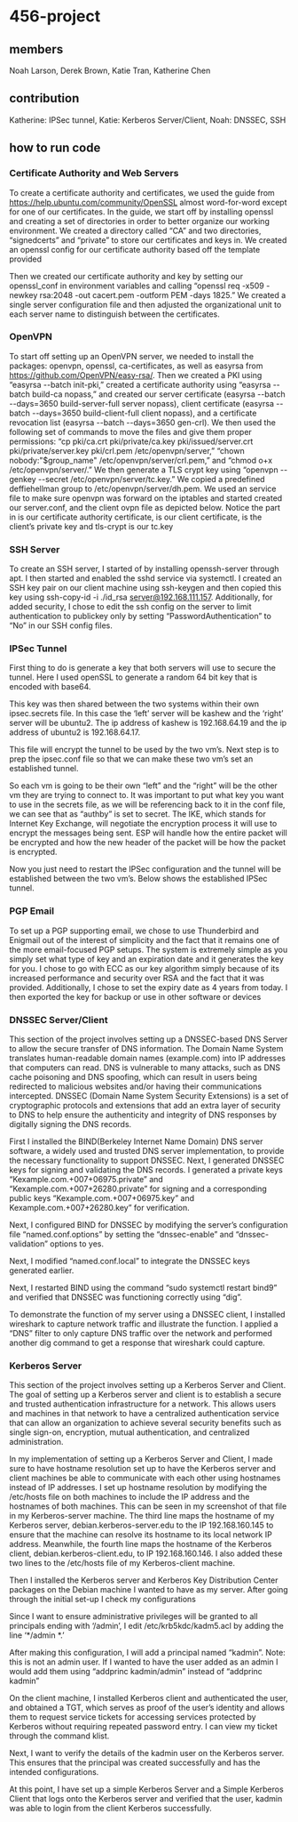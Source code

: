 # 456-project

## members 
Noah Larson, 
Derek Brown, 
Katie Tran,
Katherine Chen 

## contribution 
Katherine: IPSec tunnel, Katie: Kerberos Server/Client, Noah: DNSSEC, SSH 


## how to run code 
### Certificate Authority and Web Servers 
To create a certificate authority and certificates, we used the guide from https://help.ubuntu.com/community/OpenSSL almost word-for-word except for one of our certificates. In the guide, we start off by installing openssl and creating a set of directories in order to better organize our working environment. We created a directory called “CA” and two directories, “signedcerts” and “private” to store our certificates and keys in. We created an openssl config for our certificate authority based off the template provided

Then we created our certificate authority and key by setting our openssl_conf in environment variables and calling “openssl req -x509 -newkey rsa:2048 -out cacert.pem -outform PEM -days 1825.” We created a single server configuration file and then adjusted the organizational unit to each server name to distinguish between the certificates. 



### OpenVPN
To start off setting up an OpenVPN server, we needed to install the packages: openvpn, openssl, ca-certificates, as well as easyrsa from https://github.com/OpenVPN/easy-rsa/. Then we created a PKI using “easyrsa --batch init-pki,” created a certificate authority using “easyrsa --batch build-ca nopass,” and created our server certificate (easyrsa --batch --days=3650 build-server-full server nopass), client certificate (easyrsa --batch --days=3650 build-client-full client nopass), and a certificate revocation list (easyrsa --batch --days=3650 gen-crl). We then used the following set of commands to move the files and give them proper permissions: “cp pki/ca.crt pki/private/ca.key pki/issued/server.crt pki/private/server.key pki/crl.pem /etc/openvpn/server,” “chown nobody:"$group_name" /etc/openvpn/server/crl.pem,” and “chmod o+x /etc/openvpn/server/.” We then generate a TLS crypt key using “openvpn --genkey --secret /etc/openvpn/server/tc.key.” We copied a predefined deffiehellman group to /etc/openvpn/server/dh.pem. We used an service file to make sure openvpn was forward on the iptables and started created our server.conf, and the client ovpn file as depicted below. Notice the part in <ca> is our certificate authority certificate, <cert> is our client certificate, <key> is the client’s private key and tls-crypt is our tc.key 

### SSH Server
To create an SSH server, I started of by installing openssh-server through apt. I then started and enabled the sshd service via systemctl. I created an SSH key pair on our client machine using ssh-keygen and then copied this key using ssh-copy-id -i ./id_rsa server@192.168.111.157. Additionally, for added security, I chose to edit the ssh config on the server to limit authentication to publickey only by setting “PasswordAuthentication” to “No” in our SSH config files.

### IPSec Tunnel 
First thing to do is generate a key that both servers will use to secure the tunnel. Here I used openSSL to generate a random 64 bit key that is encoded with base64. 

This key was then shared between the two systems within their own ipsec.secrets file. In this case the ‘left’ server will be kashew and the ‘right’ server will be ubuntu2. The ip address of kashew is 192.168.64.19 and the ip address of ubuntu2 is 192.168.64.17. 

This file will encrypt the tunnel to be used by the two vm’s. Next step is to prep the ipsec.conf file so that we can make these two vm’s set an established tunnel. 

So each vm is going to be their own “left” and the “right” will be the other vm they are trying to connect to. It was important to put what key you want to use in the secrets file, as we will be referencing back to it in the conf file, we can see that as “authby” is set to secret. The IKE, which stands for Internet Key Exchange, will negotiate the encryption process it will use to encrypt the messages being sent. ESP will handle how the entire packet will be encrypted and how the new header of the packet will be how the packet is encrypted. 

Now you just need to restart the IPSec configuration and the tunnel will be established between the two vm’s. Below shows the established IPSec tunnel. 

### PGP Email 
To set up a PGP supporting email, we chose to use Thunderbird and Enigmail out of the interest of simplicity and the fact that it remains one of the more email-focused PGP setups. The system is extremely simple as you simply set what type of key and an expiration date and it generates the key for you. I chose to go with ECC as our key algorithm simply because of its increased performance and security over RSA and the fact that it was provided. Additionally, I chose to set the expiry date as 4 years from today. I then exported the key for backup or use in other software or devices

### DNSSEC Server/Client
This section of the project involves setting up a DNSSEC-based DNS Server to allow the secure transfer of DNS information. The Domain Name System translates human-readable domain names (example.com) into IP addresses that computers can read. DNS is vulnerable to many attacks, such as DNS cache poisoning and DNS spoofing, which can result in users being redirected to malicious websites and/or having their communications intercepted. DNSSEC (Domain Name System Security Extensions) is a set of cryptographic protocols and extensions that add an extra layer of security to DNS to help ensure the authenticity and integrity of DNS responses by digitally signing the DNS records.

First I installed the BIND(Berkeley Internet Name Domain) DNS server software, a widely used and trusted DNS server implementation, to provide the necessary functionality to support DNSSEC.
Next, I generated DNSSEC keys for signing and validating the DNS records. I generated a private keys “Kexample.com.+007+06975.private” and “Kexample.com.+007+26280.private” for signing and a corresponding public keys “Kexample.com.+007+06975.key” and Kexample.com.+007+26280.key” for verification.

Next, I configured BIND for DNSSEC by modifying the server’s configuration file “named.conf.options” by setting the “dnssec-enable” and “dnssec-validation” options to yes.

Next, I modified “named.conf.local” to integrate the DNSSEC keys generated earlier. 

Next, I restarted BIND using the command “sudo systemctl restart bind9” and verified that DNSSEC was functioning correctly using “dig”.

To demonstrate the function of my server using a DNSSEC client, I installed wireshark to capture network traffic and illustrate the function. I applied a “DNS” filter to only capture DNS traffic over the network and performed another dig command to get a response that wireshark could capture.

### Kerberos Server
This section of the project involves setting up a Kerberos Server and Client. The goal of setting up a Kerberos server and client is to establish a secure and trusted authentication infrastructure for a network. This allows users and machines in that network to have a centralized authentication service that can allow an organization to achieve several security benefits such as single sign-on, encryption, mutual authentication, and centralized administration.

In my implementation of setting up a Kerberos Server and Client, I made sure to have hostname resolution set up to have the Kerberos server and client machines be able to communicate with each other using hostnames instead of IP addresses. I set up hostname resolution by modifying the /etc/hosts file on both machines to include the IP address and the hostnames of both machines. This can be seen in my screenshot of that file in my Kerberos-server machine. The third line maps the hostname of my Kerberos server, debian.kerberos-server.edu to the IP 192.168.160.145 to ensure that the machine can resolve its hostname to its local network IP address. Meanwhile, the fourth line maps the hostname of the Kerberos client, debian.kerberos-client.edu, to IP 192.168.160.146. I also added these two lines to the /etc/hosts file of my Kerberos-client machine.

Then I installed the Kerberos server and Kerberos Key Distribution Center packages on the Debian machine I wanted to have as my server. After going through the initial set-up I check my configurations

Since I want to ensure administrative privileges will be granted to all principals ending with ‘/admin’, I edit /etc/krb5kdc/kadm5.acl by adding the line  ‘*/admin *.’ 
  
After making this configuration, I will add a principal named “kadmin”. Note: this is not an admin user. If I wanted to have the user added as an admin I would add them using “addprinc kadmin/admin” instead of “addprinc kadmin”

On the client machine, I installed Kerberos client and authenticated the user, and obtained a TGT, which serves as proof of the user’s identity and allows them to request service tickets for accessing services protected by Kerberos without requiring repeated password entry. I can view my ticket through the command klist.

Next, I want to verify the details of the kadmin user on the Kerberos server. This ensures that the principal was created successfully and has the intended configurations.

At this point, I have set up a simple Kerberos Server and a Simple Kerberos Client that logs onto the Kerberos server and verified that the user, kadmin was able to login from the client Kerberos successfully.  

